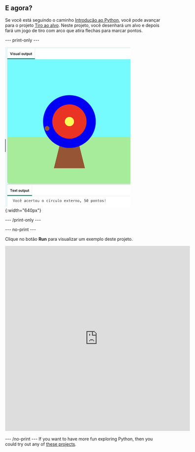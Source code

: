 ## E agora?

Se você está seguindo o caminho [Introdução ao Python](https://projects.raspberrypi.org/en/raspberrypi/python-intro), você pode avançar para o projeto [Tiro ao alvo](https://projects.raspberrypi.org/en/projects/target-practice). Neste projeto, você desenhará um alvo e depois fará um jogo de tiro com arco que atira flechas para marcar pontos.

--- print-only ---

![Um alvo de tiro com arco com um ponto de vida no círculo externo. O texto 'Você atingiu o círculo externo, 50 pontos!' é exibido abaixo](images/blue-points.png){:width="640px"}

--- /print-only ---

--- no-print ---

Clique no botão **Run** para visualizar um exemplo deste projeto.

<iframe src="https://editor.raspberrypi.org/en/embed/viewer/target-practice-solution" width="600" height="600" frameborder="0" marginwidth="0" marginheight="0" allowfullscreen>
</iframe>

--- /no-print --- If you want to have more fun exploring Python, then you could try out any of [these projects](https://projects.raspberrypi.org/en/projects?software%5B%5D=python).
